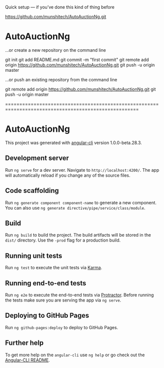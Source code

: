 Quick setup — if you’ve done this kind of thing before

https://github.com/munshitech/AutoAuctionNg.git

# AutoAuctionNg

…or create a new repository on the command line


git init
git add README.md
git commit -m "first commit"
git remote add origin https://github.com/munshitech/AutoAuctionNg.git
git push -u origin master


…or push an existing repository from the command line

git remote add origin https://github.com/munshitech/AutoAuctionNg.git
git push -u origin master



=====================================================================================================

# AutoAuctionNg

This project was generated with [angular-cli](https://github.com/angular/angular-cli) version 1.0.0-beta.28.3.

## Development server
Run `ng serve` for a dev server. Navigate to `http://localhost:4200/`. The app will automatically reload if you change any of the source files.

## Code scaffolding

Run `ng generate component component-name` to generate a new component. You can also use `ng generate directive/pipe/service/class/module`.

## Build

Run `ng build` to build the project. The build artifacts will be stored in the `dist/` directory. Use the `-prod` flag for a production build.

## Running unit tests

Run `ng test` to execute the unit tests via [Karma](https://karma-runner.github.io).

## Running end-to-end tests

Run `ng e2e` to execute the end-to-end tests via [Protractor](http://www.protractortest.org/).
Before running the tests make sure you are serving the app via `ng serve`.

## Deploying to GitHub Pages

Run `ng github-pages:deploy` to deploy to GitHub Pages.

## Further help

To get more help on the `angular-cli` use `ng help` or go check out the [Angular-CLI README](https://github.com/angular/angular-cli/blob/master/README.md).